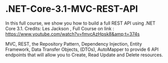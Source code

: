 # .NET-Core-3.1-MVC-REST-API

In this full course, we show you how to build a full REST API using .NET Core 3.1.
Credits: Les Jackson  , Full Course on link : https://www.youtube.com/watch?v=fmvcAzHpsk8&amp;t=374s

MVC, REST, the Repository Pattern, Dependency Injection, Entity Framework, Data Transfer Objects, (DTOs), AutoMapper to provide 6 API endpoints that will allow you to Create, Read Update and Delete resources.
